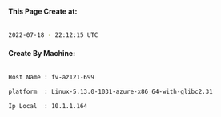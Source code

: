 
   
#### This Page Create at:

```bash

2022-07-18 - 22:12:15 UTC

```

#### Create By Machine:

```bash

Host Name : fv-az121-699

platform  : Linux-5.13.0-1031-azure-x86_64-with-glibc2.31

Ip Local  : 10.1.1.164

```

